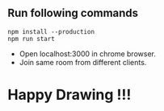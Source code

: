 
## Run following commands
```
npm install --production
npm run start
```

- Open localhost:3000 in chrome browser. 
- Join same room from different clients.

# Happy Drawing !!! 